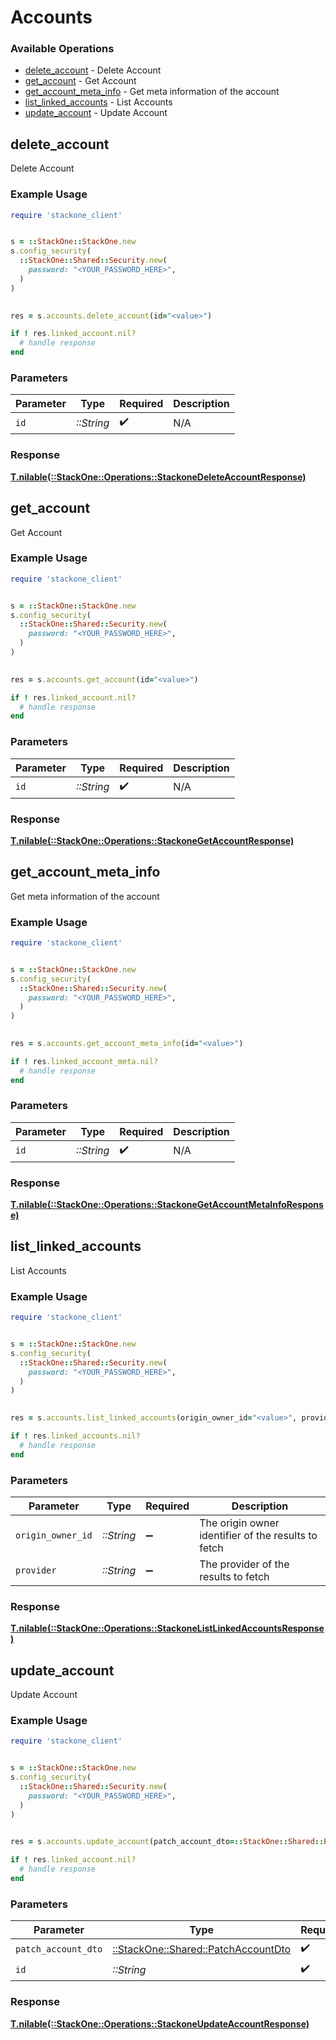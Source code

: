 # Accounts


### Available Operations

* [delete_account](#delete_account) - Delete Account
* [get_account](#get_account) - Get Account
* [get_account_meta_info](#get_account_meta_info) - Get meta information of the account
* [list_linked_accounts](#list_linked_accounts) - List Accounts
* [update_account](#update_account) - Update Account

## delete_account

Delete Account

### Example Usage

```ruby
require 'stackone_client'


s = ::StackOne::StackOne.new
s.config_security(
  ::StackOne::Shared::Security.new(
    password: "<YOUR_PASSWORD_HERE>",
  )
)

    
res = s.accounts.delete_account(id="<value>")

if ! res.linked_account.nil?
  # handle response
end

```

### Parameters

| Parameter          | Type               | Required           | Description        |
| ------------------ | ------------------ | ------------------ | ------------------ |
| `id`               | *::String*         | :heavy_check_mark: | N/A                |


### Response

**[T.nilable(::StackOne::Operations::StackoneDeleteAccountResponse)](../../models/operations/stackonedeleteaccountresponse.md)**


## get_account

Get Account

### Example Usage

```ruby
require 'stackone_client'


s = ::StackOne::StackOne.new
s.config_security(
  ::StackOne::Shared::Security.new(
    password: "<YOUR_PASSWORD_HERE>",
  )
)

    
res = s.accounts.get_account(id="<value>")

if ! res.linked_account.nil?
  # handle response
end

```

### Parameters

| Parameter          | Type               | Required           | Description        |
| ------------------ | ------------------ | ------------------ | ------------------ |
| `id`               | *::String*         | :heavy_check_mark: | N/A                |


### Response

**[T.nilable(::StackOne::Operations::StackoneGetAccountResponse)](../../models/operations/stackonegetaccountresponse.md)**


## get_account_meta_info

Get meta information of the account

### Example Usage

```ruby
require 'stackone_client'


s = ::StackOne::StackOne.new
s.config_security(
  ::StackOne::Shared::Security.new(
    password: "<YOUR_PASSWORD_HERE>",
  )
)

    
res = s.accounts.get_account_meta_info(id="<value>")

if ! res.linked_account_meta.nil?
  # handle response
end

```

### Parameters

| Parameter          | Type               | Required           | Description        |
| ------------------ | ------------------ | ------------------ | ------------------ |
| `id`               | *::String*         | :heavy_check_mark: | N/A                |


### Response

**[T.nilable(::StackOne::Operations::StackoneGetAccountMetaInfoResponse)](../../models/operations/stackonegetaccountmetainforesponse.md)**


## list_linked_accounts

List Accounts

### Example Usage

```ruby
require 'stackone_client'


s = ::StackOne::StackOne.new
s.config_security(
  ::StackOne::Shared::Security.new(
    password: "<YOUR_PASSWORD_HERE>",
  )
)

    
res = s.accounts.list_linked_accounts(origin_owner_id="<value>", provider="<value>")

if ! res.linked_accounts.nil?
  # handle response
end

```

### Parameters

| Parameter                                           | Type                                                | Required                                            | Description                                         |
| --------------------------------------------------- | --------------------------------------------------- | --------------------------------------------------- | --------------------------------------------------- |
| `origin_owner_id`                                   | *::String*                                          | :heavy_minus_sign:                                  | The origin owner identifier of the results to fetch |
| `provider`                                          | *::String*                                          | :heavy_minus_sign:                                  | The provider of the results to fetch                |


### Response

**[T.nilable(::StackOne::Operations::StackoneListLinkedAccountsResponse)](../../models/operations/stackonelistlinkedaccountsresponse.md)**


## update_account

Update Account

### Example Usage

```ruby
require 'stackone_client'


s = ::StackOne::StackOne.new
s.config_security(
  ::StackOne::Shared::Security.new(
    password: "<YOUR_PASSWORD_HERE>",
  )
)

    
res = s.accounts.update_account(patch_account_dto=::StackOne::Shared::PatchAccountDto.new(), id="<value>")

if ! res.linked_account.nil?
  # handle response
end

```

### Parameters

| Parameter                                                                     | Type                                                                          | Required                                                                      | Description                                                                   |
| ----------------------------------------------------------------------------- | ----------------------------------------------------------------------------- | ----------------------------------------------------------------------------- | ----------------------------------------------------------------------------- |
| `patch_account_dto`                                                           | [::StackOne::Shared::PatchAccountDto](../../models/shared/patchaccountdto.md) | :heavy_check_mark:                                                            | N/A                                                                           |
| `id`                                                                          | *::String*                                                                    | :heavy_check_mark:                                                            | N/A                                                                           |


### Response

**[T.nilable(::StackOne::Operations::StackoneUpdateAccountResponse)](../../models/operations/stackoneupdateaccountresponse.md)**


